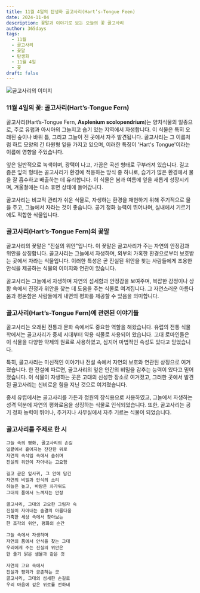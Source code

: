```yaml
---
title: 11월 4일의 탄생화 골고사리(Hart’s-Tongue Feen)
date: 2024-11-04
description: 꽃말과 이야기로 보는 오늘의 꽃 골고사리
author: 365days
tags:
  - 11월
  - 골고사리
  - 꽃말
  - 탄생화
  - 11월 4일
  - 꽃
draft: false
---
```



![골고사리의 이미지](https://cdn.pixabay.com/photo/2021/01/30/23/24/fern-5965525_960_720.jpg#center)


### 11월 4일의 꽃: 골고사리(Hart’s-Tongue Fern)

골고사리(Hart’s-Tongue Fern, **Asplenium scolopendrium**)는 양치식물의 일종으로, 주로 유럽과 아시아의 그늘지고 습기 있는 지역에서 자생합니다. 이 식물은 특히 오래된 숲이나 바위 틈, 그리고 그늘이 진 곳에서 자주 발견됩니다. 골고사리는 그 이름처럼 하트 모양의 긴 타원형 잎을 가지고 있으며, 이러한 특징이 'Hart's Tongue'이라는 이름에 영향을 주었습니다.

잎은 일반적으로 녹색이며, 광택이 나고, 가끔은 곡선 형태로 구부러져 있습니다. 길고 좁은 잎의 형태는 골고사리가 환경에 적응하는 방식 중 하나로, 습기가 많은 환경에서 물을 잘 흡수하고 배출하는 데 유리합니다. 이 식물은 봄과 여름에 잎을 새롭게 성장시키며, 겨울철에는 다소 휴면 상태에 들어갑니다.

골고사리는 비교적 관리가 쉬운 식물로, 자생하는 환경을 재현하기 위해 주기적으로 물을 주고, 그늘에서 자라는 것이 좋습니다. 공기 정화 능력이 뛰어나며, 실내에서 기르기에도 적합한 식물입니다.

### 골고사리(Hart’s-Tongue Fern)의 꽃말

골고사리의 꽃말은 "진실의 위안"입니다. 이 꽃말은 골고사리가 주는 자연의 안정감과 위안을 상징합니다. 골고사리는 그늘에서 자생하며, 외부의 가혹한 환경으로부터 보호받는 곳에서 자라는 식물입니다. 이러한 특성은 곧 진실된 위안을 찾는 사람들에게 조용한 안식을 제공하는 식물의 이미지와 연관이 있습니다.

골고사리는 그늘에서 자생하며 자연의 섬세함과 안정감을 보여주며, 복잡한 감정이나 상황 속에서 진정과 위안을 찾는 데 도움을 주는 식물로 여겨집니다. 그 자연스러운 아름다움과 평온함은 사람들에게 내면의 평화를 제공할 수 있음을 의미합니다.

### 골고사리(Hart’s-Tongue Fern)에 관련된 이야기들

골고사리는 오래된 전통과 문화 속에서도 중요한 역할을 해왔습니다. 유럽의 전통 식물학에서는 골고사리가 중세 시대부터 약용 식물로 사용되어 왔습니다. 고대 로마인들은 이 식물을 다양한 약제의 원료로 사용하였고, 심지어 마법적인 속성도 있다고 믿었습니다.

특히, 골고사리는 미신적인 이야기나 전설 속에서 자연의 보호와 연관된 상징으로 여겨졌습니다. 한 전설에 따르면, 골고사리의 잎은 인간의 비밀을 감추는 능력이 있다고 믿어졌습니다. 이 식물이 자생하는 곳은 고대의 신성한 장소로 여겨졌고, 그러한 곳에서 발견된 골고사리는 신비로운 힘을 지닌 것으로 여겨졌습니다.

중세 유럽에서는 골고사리를 가든과 정원의 장식용으로 사용하였고, 그늘에서 자생하는 성격 덕분에 자연의 평화로움을 상징하는 식물로 인식되었습니다. 또한, 골고사리는 공기 정화 능력이 뛰어나, 주거지나 사무실에서 자주 기르는 식물이 되었습니다.

### 골고사리를 주제로 한 시

	그늘 속의 평화, 골고사리의 손길
	잎끝에서 흩어지는 잔잔한 위로
	자연의 속삭임 속에서 숨쉬며
	진실의 위안이 자아내는 고요함
	
	길고 곧은 잎사귀, 그 안에 담긴
	자연의 비밀과 안식의 소리
	하늘은 높고, 바람은 차가워도
	그대의 품에서 느껴지는 안정
	
	골고사리, 그대의 고요한 그림자 속
	진실이 자아내는 숨결의 아름다움
	가혹한 세상 속에서 찾아보는
	한 조각의 위안, 평화의 순간
	
	그늘 속에서 자생하며
	자연의 품에서 안식을 찾는 그대
	우리에게 주는 진실의 위안은
	한 줄기 맑은 샘물과 같은 것
	
	자연의 고요 속에서
	진실과 평화가 공존하는 곳
	골고사리, 그대의 섬세한 손길로
	우리 마음에 깊은 위로를 전하네